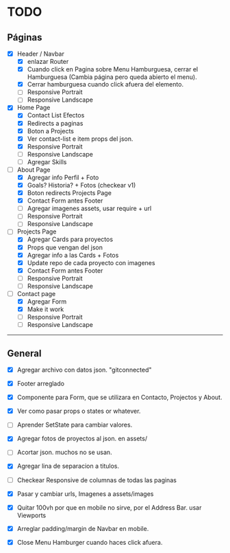 # TODO

## Páginas

* [x] Header / Navbar
  * [x] enlazar Router
  * [x] Cuando click en Pagina sobre Menu Hamburguesa, cerrar el Hamburguesa (Cambia página pero queda abierto el menu).
  * [x] Cerrar hamburguesa cuando click afuera del elemento.  
  * [ ] Responsive Portrait
  * [ ] Responsive Landscape  

* [x] Home Page
  * [x] Contact List Efectos
  * [x] Redirects a paginas
  * [x] Boton a Projects
  * [x] Ver contact-list e item props del json.
  * [x] Responsive Portrait
  * [ ] Responsive Landscape  
  * [ ] Agregar Skills

* [ ] About Page
  * [x] Agregar info Perfil + Foto
  * [x] Goals? Historia? + Fotos (checkear v1)
  * [x] Boton redirects Projects Page
  * [x] Contact Form antes Footer
  * [ ] Agregar imagenes assets, usar require + url
  * [ ] Responsive Portrait
  * [ ] Responsive Landscape  

* [ ] Projects Page
  * [x] Agregar Cards para proyectos
  * [x] Props que vengan del json
  * [x] Agregar info a las Cards + Fotos
  * [x] Update repo de cada proyecto con imagenes
  * [x] Contact Form antes Footer
  * [ ] Responsive Portrait
  * [ ] Responsive Landscape

* [ ] Contact page
  * [x] Agregar Form
  * [x] Make it work
  * [ ] Responsive Portrait
  * [ ] Responsive Landscape

---

## General

* [x] Agregar archivo con datos json. "gitconnected"
* [x] Footer arreglado
* [x] Componente para Form, que se utilizara en Contacto, Projectos y About.
* [x] Ver como pasar props o states or whatever.
* [ ] Aprender SetState para cambiar valores.
* [x] Agregar fotos de proyectos al json. en assets/
* [ ] Acortar json. muchos no se usan.

* [x] Agregar lina de separacion a titulos.
* [ ] Checkear Responsive de columnas de todas las paginas
* [x] Pasar y cambiar urls, Imagenes a assets/images
* [x] Quitar 100vh por que en mobile no sirve, por el Address Bar. usar Viewports
* [x] Arreglar padding/margin de Navbar en mobile.
* [x] Close Menu Hamburger cuando haces click afuera.
